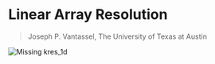 # Linear Array Resolution

> Joseph P. Vantassel, The University of Texas at Austin

<img src="figs/kres.png" alt="Missing kres_1d">

